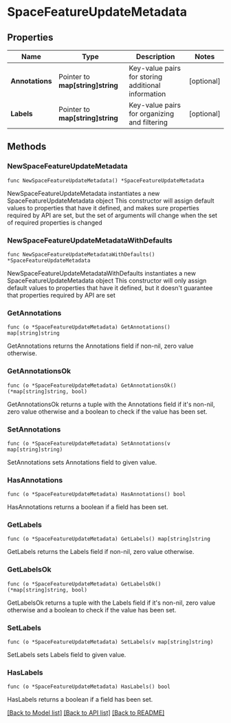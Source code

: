# SpaceFeatureUpdateMetadata

## Properties

Name | Type | Description | Notes
------------ | ------------- | ------------- | -------------
**Annotations** | Pointer to **map[string]string** | Key-value pairs for storing additional information | [optional] 
**Labels** | Pointer to **map[string]string** | Key-value pairs for organizing and filtering | [optional] 

## Methods

### NewSpaceFeatureUpdateMetadata

`func NewSpaceFeatureUpdateMetadata() *SpaceFeatureUpdateMetadata`

NewSpaceFeatureUpdateMetadata instantiates a new SpaceFeatureUpdateMetadata object
This constructor will assign default values to properties that have it defined,
and makes sure properties required by API are set, but the set of arguments
will change when the set of required properties is changed

### NewSpaceFeatureUpdateMetadataWithDefaults

`func NewSpaceFeatureUpdateMetadataWithDefaults() *SpaceFeatureUpdateMetadata`

NewSpaceFeatureUpdateMetadataWithDefaults instantiates a new SpaceFeatureUpdateMetadata object
This constructor will only assign default values to properties that have it defined,
but it doesn't guarantee that properties required by API are set

### GetAnnotations

`func (o *SpaceFeatureUpdateMetadata) GetAnnotations() map[string]string`

GetAnnotations returns the Annotations field if non-nil, zero value otherwise.

### GetAnnotationsOk

`func (o *SpaceFeatureUpdateMetadata) GetAnnotationsOk() (*map[string]string, bool)`

GetAnnotationsOk returns a tuple with the Annotations field if it's non-nil, zero value otherwise
and a boolean to check if the value has been set.

### SetAnnotations

`func (o *SpaceFeatureUpdateMetadata) SetAnnotations(v map[string]string)`

SetAnnotations sets Annotations field to given value.

### HasAnnotations

`func (o *SpaceFeatureUpdateMetadata) HasAnnotations() bool`

HasAnnotations returns a boolean if a field has been set.

### GetLabels

`func (o *SpaceFeatureUpdateMetadata) GetLabels() map[string]string`

GetLabels returns the Labels field if non-nil, zero value otherwise.

### GetLabelsOk

`func (o *SpaceFeatureUpdateMetadata) GetLabelsOk() (*map[string]string, bool)`

GetLabelsOk returns a tuple with the Labels field if it's non-nil, zero value otherwise
and a boolean to check if the value has been set.

### SetLabels

`func (o *SpaceFeatureUpdateMetadata) SetLabels(v map[string]string)`

SetLabels sets Labels field to given value.

### HasLabels

`func (o *SpaceFeatureUpdateMetadata) HasLabels() bool`

HasLabels returns a boolean if a field has been set.


[[Back to Model list]](../README.md#documentation-for-models) [[Back to API list]](../README.md#documentation-for-api-endpoints) [[Back to README]](../README.md)


